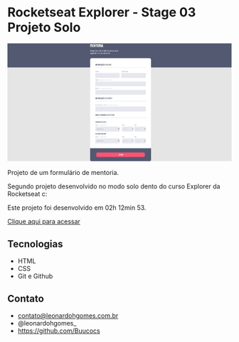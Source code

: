 # Rocketseat Explorer - Stage 03 Projeto Solo

![preview](./github/preview_expl-stg3-mdl1-projeto_solo.png)

Projeto de um formulário de mentoria.

Segundo projeto desenvolvido no modo solo dento do curso Explorer da Rocketseat c:

Este projeto foi desenvolvido em 02h 12min 53.

[Clique aqui para acessar](https://buucocs.github.io/expl-stg3-mdl1-projeto_solo/)

## Tecnologias

- HTML
- CSS
- Git e Github

## Contato

- contato@leonardohgomes.com.br
- @leonardohgomes_
- https://github.com/Buucocs